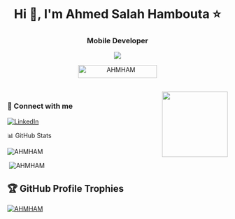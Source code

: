 <h1 align="center">Hi 👋, I'm Ahmed Salah Hambouta ⭐</h1>
<h3 align="center">Mobile Developer </h3>
<p align="center"> <img src="https://readme-typing-svg.herokuapp.com?lines=Welcome+" /> </p>
<p align="center"> <img src="https://komarev.com/ghpvc/?username=AHMHAM&label=Profile%20views&color=004080&style=flat" alt="AHMHAM" height="30" width="180" />
	          <!-- <img src="https://img.shields.io/github/followers/AHMHAM?label=Followers&color=600000&style=flat" alt="AHMHAM" height="30" width="100" />-->
</p>
<br>
<img align="right" src="https://user-images.githubusercontent.com/63050133/156676671-d5b2e362-97d4-4404-9447-dd71ddfea82f.gif" width = 150px/>

<!--
- 🕗 [To Do Projects](https://github.com/AHMHAM/projects)
-->

<h3 align="left">📩 Connect with me</h3>
<a href="https://www.linkedin.com/in/ahmed-salah-ahmed-278364207/"><img alt="LinkedIn" src="https://img.shields.io/badge/LinkedIn-Ahmed%20Salah%20Hambouta-blue?style=flat-square&logo=linkedin"></a>
<!--
<h3 align="left"> 🛠 Languages and Tools</h3>
<p align="left"><a href="https://firebase.google.com/" target="_blank" rel="noreferrer"> <img src="https://www.vectorlogo.zone/logos/firebase/firebase-icon.svg" alt="firebase" width="40" height="40"/> </a> <a href="https://flutter.dev" target="_blank" rel="noreferrer"> <img src="https://www.vectorlogo.zone/logos/flutterio/flutterio-icon.svg" alt="flutter" width="40" height="40"/></a> </p>
-->

📊 GitHub Stats
<p><img align="center" src="https://github-readme-stats.vercel.app/api/top-langs?username=AHMHAM&show_icons=true&locale=en&layout=compact" alt="AHMHAM" /></p>
<p>&nbsp;<img align="center" src="https://github-readme-stats.vercel.app/api?username=AHMHAM&show_icons=true&locale=en" alt="AHMHAM" /></p>




## 🏆 GitHub Profile Trophies
<p align="left">
 <a href="https://github.com/ryo-ma/github-profile-trophy"><img src="https://github-profile-trophy.vercel.app/?username=AHMHAM&theme=algolia" alt="AHMHAM" /></a> </p>



<!--
**AHMHAM/AHMHAM** is a ✨ _special_ ✨ repository because its `README.md` (this file) appears on your GitHub profile.

Here are some ideas to get you started:

- 🔭 I’m currently working on ...
- 🌱 I’m currently learning ...
- 👯 I’m looking to collaborate on ...
- 🤔 I’m looking for help with ...
- 💬 Ask me about ...
- 📫 How to reach me: ...
- 😄 Pronouns: ...
- ⚡ Fun fact: ...
-->
